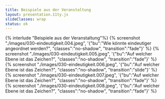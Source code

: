 ```yaml
---
title: Beispiele aus der Veranstaltung
layout: presentation.11ty.js
slideClasses: wrap
status: ok
---
```


{% interlude "Beispiele aus der Veranstaltung"%}
{% screenshot "./images/030-eindeutigkeit.004.jpeg", '{"bu":"Wie könnte eindeutiger angeordnet werden?", "classes":"no-shadow", "transition":"fade"}' %}
{% screenshot "./images/030-eindeutigkeit.005.jpeg", '{"bu":"Auf welcher Ebene ist das Zeichen?", "classes":"no-shadow", "transition":"fade"}' %}
{% screenshot "./images/030-eindeutigkeit.006.jpeg", '{"bu":"Auf welcher Ebene ist das Zeichen?", "classes":"no-shadow", "transition":"slide"}' %}
{% screenshot "./images/030-eindeutigkeit.007.jpeg", '{"bu":"Auf welcher Ebene ist das Zeichen?", "classes":"no-shadow", "transition":"fade"}' %}
{% screenshot "./images/030-eindeutigkeit.008.jpeg", '{"bu":"Auf welcher Ebene ist das Zeichen?", "classes":"no-shadow", "transition":"fade"}' %}
